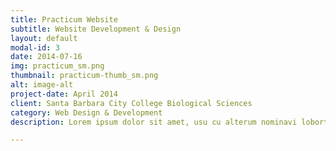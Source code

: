 ```yaml
---
title: Practicum Website
subtitle: Website Development & Design
layout: default
modal-id: 3
date: 2014-07-16
img: practicum_sm.png
thumbnail: practicum-thumb_sm.png
alt: image-alt
project-date: April 2014
client: Santa Barbara City College Biological Sciences
category: Web Design & Development
description: Lorem ipsum dolor sit amet, usu cu alterum nominavi lobortis. At duo novum diceret. Tantas apeirian vix et, usu sanctus postulant inciderint ut, populo diceret necessitatibus in vim. Cu eum dicam feugiat noluisse.

---
```


